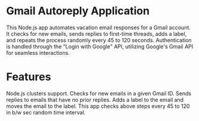 # Gmail Autoreply Application
  This Node.js app automates vacation email responses for a Gmail account. It checks for new emails, sends replies to first-time threads, adds a label, and repeats the process randomly every 45 to 120 seconds. Authentication is handled through the "Login with Google" API, utilizing Google's Gmail API for seamless interactions.

# Features

Node.js clusters support.
Checks for new emails in a given Gmail ID.
Sends replies to emails that have no prior replies.
Adds a label to the email and moves the email to the label.
This app checks above steps every 45 to 120 in b/w sec random time interval.

